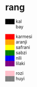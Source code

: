 # rang

<span style="color:black;">███</span> kal  
<span style="color:white;">███</span> bay

<span style="color:red;">███</span> karmesi  
<span style="color:orange;">███</span> aranji  
<span style="color:yellow;">███</span> safrani  
<span style="color:green;">███</span> sabzi  
<span style="color:blue;">███</span> nili  
<span style="color:purple;">███</span> lilaki  

<span style="color:pink;">███</span> rozi  
<span style="color:grey;">███</span> huyi  

